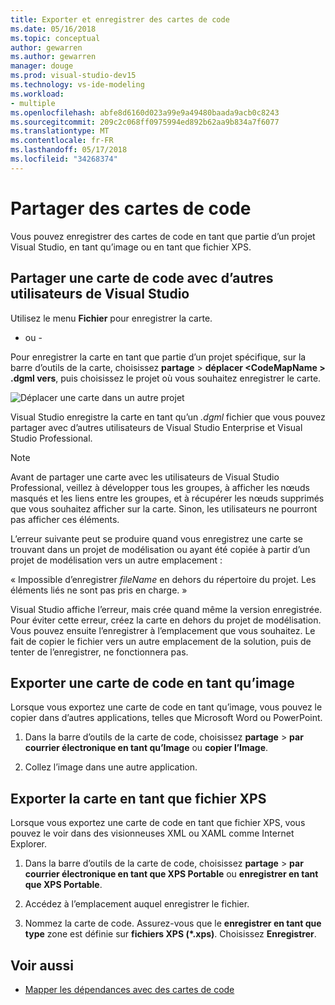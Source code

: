 ```yaml
---
title: Exporter et enregistrer des cartes de code
ms.date: 05/16/2018
ms.topic: conceptual
author: gewarren
ms.author: gewarren
manager: douge
ms.prod: visual-studio-dev15
ms.technology: vs-ide-modeling
ms.workload:
- multiple
ms.openlocfilehash: abfe8d6160d023a99e9a49480baada9acb0c8243
ms.sourcegitcommit: 209c2c068ff0975994ed892b62aa9b834a7f6077
ms.translationtype: MT
ms.contentlocale: fr-FR
ms.lasthandoff: 05/17/2018
ms.locfileid: "34268374"
---
```

# <a name="share-code-maps"></a>Partager des cartes de code

Vous pouvez enregistrer des cartes de code en tant que partie d’un projet Visual Studio, en tant qu’image ou en tant que fichier XPS.

## <a name="share-a-code-map-with-other-visual-studio-users"></a>Partager une carte de code avec d’autres utilisateurs de Visual Studio

Utilisez le menu **Fichier** pour enregistrer la carte.

- ou -

Pour enregistrer la carte en tant que partie d’un projet spécifique, sur la barre d’outils de la carte, choisissez **partage** > **déplacer \<CodeMapName > .dgml vers**, puis choisissez le projet où vous souhaitez enregistrer le carte.

![Déplacer une carte dans un autre projet](../modeling/media/codemapsmovemapmenu.png)

Visual Studio enregistre la carte en tant qu’un *.dgml* fichier que vous pouvez partager avec d’autres utilisateurs de Visual Studio Enterprise et Visual Studio Professional.

> [!NOTE]
> Avant de partager une carte avec les utilisateurs de Visual Studio Professional, veillez à développer tous les groupes, à afficher les nœuds masqués et les liens entre les groupes, et à récupérer les nœuds supprimés que vous souhaitez afficher sur la carte. Sinon, les utilisateurs ne pourront pas afficher ces éléments.
>
> L’erreur suivante peut se produire quand vous enregistrez une carte se trouvant dans un projet de modélisation ou ayant été copiée à partir d’un projet de modélisation vers un autre emplacement :
>
> « Impossible d’enregistrer *fileName* en dehors du répertoire du projet. Les éléments liés ne sont pas pris en charge. »
>
> Visual Studio affiche l’erreur, mais crée quand même la version enregistrée. Pour éviter cette erreur, créez la carte en dehors du projet de modélisation. Vous pouvez ensuite l’enregistrer à l’emplacement que vous souhaitez. Le fait de copier le fichier vers un autre emplacement de la solution, puis de tenter de l’enregistrer, ne fonctionnera pas.

## <a name="export-a-code-map-as-an-image"></a>Exporter une carte de code en tant qu’image

Lorsque vous exportez une carte de code en tant qu’image, vous pouvez le copier dans d’autres applications, telles que Microsoft Word ou PowerPoint.

1. Dans la barre d’outils de la carte de code, choisissez **partage** > **par courrier électronique en tant qu’Image** ou **copier l’Image**.

2. Collez l’image dans une autre application.

## <a name="export-the-map-as-an-xps-file"></a>Exporter la carte en tant que fichier XPS

Lorsque vous exportez une carte de code en tant que fichier XPS, vous pouvez le voir dans des visionneuses XML ou XAML comme Internet Explorer.

1. Dans la barre d’outils de la carte de code, choisissez **partage** > **par courrier électronique en tant que XPS Portable** ou **enregistrer en tant que XPS Portable**.

2. Accédez à l’emplacement auquel enregistrer le fichier.

3. Nommez la carte de code. Assurez-vous que le **enregistrer en tant que type** zone est définie sur **fichiers XPS (\*.xps)**. Choisissez **Enregistrer**.

## <a name="see-also"></a>Voir aussi

- [Mapper les dépendances avec des cartes de code](../modeling/map-dependencies-across-your-solutions.md)